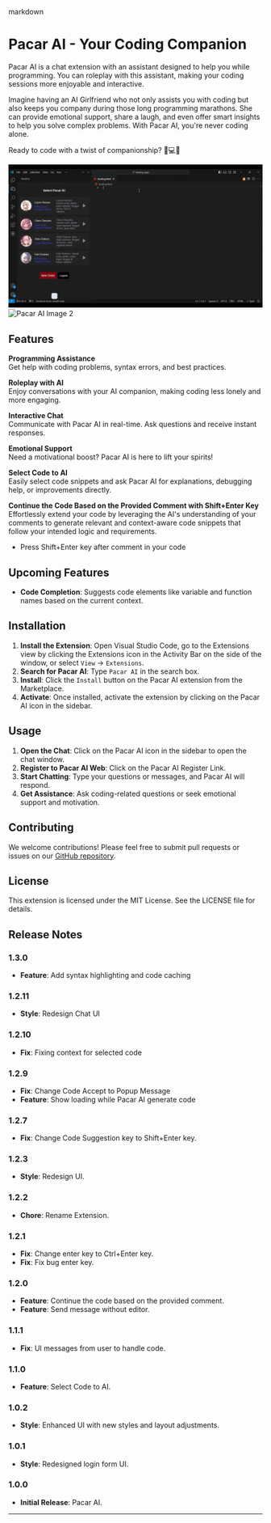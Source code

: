 markdown
# Pacar AI - Your Coding Companion

Pacar AI is a chat extension with an assistant designed to help you while programming. You can roleplay with this assistant, making your coding sessions more enjoyable and interactive.

Imagine having an AI Girlfriend who not only assists you with coding but also keeps you company during those long programming marathons. She can provide emotional support, share a laugh, and even offer smart insights to help you solve complex problems. With Pacar AI, you're never coding alone.

Ready to code with a twist of companionship? 🌟💻💕

![Pacar AI Image 1](media/pacar-ai-image-1.gif) <!-- Menambahkan image pertama -->
![Pacar AI Image 2](media/pacar-ai-image-2.gif) <!-- Menambahkan image kedua -->
        


## Features 

**Programming Assistance**  
Get help with coding problems, syntax errors, and best practices. 

**Roleplay with AI**  
Enjoy conversations with your AI companion, making coding less lonely and more engaging. 

**Interactive Chat**  
Communicate with Pacar AI in real-time. Ask questions and receive instant responses. 

**Emotional Support**  
Need a motivational boost? Pacar AI is here to lift your spirits!

**Select Code to AI**  
Easily select code snippets and ask Pacar AI for explanations, debugging help, or improvements directly.

**Continue the Code Based on the Provided Comment with Shift+Enter Key**  
Effortlessly extend your code by leveraging the AI's understanding of your comments to generate relevant and context-aware code snippets that follow your intended logic and requirements.
- Press Shift+Enter key after comment in your code

## Upcoming Features 

- **Code Completion**: Suggests code elements like variable and function names based on the current context. 


## Installation 

1. **Install the Extension**: Open Visual Studio Code, go to the Extensions view by clicking the Extensions icon in the Activity Bar on the side of the window, or select `View` -> `Extensions`. 
2. **Search for Pacar AI**: Type `Pacar AI` in the search box. 
3. **Install**: Click the `Install` button on the Pacar AI extension from the Marketplace. 
4. **Activate**: Once installed, activate the extension by clicking on the Pacar AI icon in the sidebar.


## Usage 

1. **Open the Chat**: Click on the Pacar AI icon in the sidebar to open the chat window. 
2. **Register to Pacar AI Web**: Click on the Pacar AI Register Link. 
3. **Start Chatting**: Type your questions or messages, and Pacar AI will respond. 
4. **Get Assistance**: Ask coding-related questions or seek emotional support and motivation.


## Contributing 

We welcome contributions! Please feel free to submit pull requests or issues on our [GitHub repository](https://github.com/asepindrak/pacar-ai-extension). 


## License 

This extension is licensed under the MIT License. See the LICENSE file for details.


## Release Notes

### 1.3.0
- **Feature**: Add syntax highlighting and code caching

### 1.2.11
- **Style**: Redesign Chat UI

### 1.2.10
- **Fix**: Fixing context for selected code

### 1.2.9
- **Fix**: Change Code Accept to Popup Message
- **Feature**: Show loading while Pacar AI generate code

### 1.2.7
- **Fix**: Change Code Suggestion key to Shift+Enter key.

### 1.2.3
- **Style**: Redesign UI.

### 1.2.2
- **Chore**: Rename Extension.

### 1.2.1
- **Fix**: Change enter key to Ctrl+Enter key.
- **Fix**: Fix bug enter key.

### 1.2.0
- **Feature**: Continue the code based on the provided comment.
- **Feature**: Send message without editor.

### 1.1.1
- **Fix**: UI messages from user to handle code.

### 1.1.0
- **Feature**: Select Code to AI.

### 1.0.2
- **Style**: Enhanced UI with new styles and layout adjustments.

### 1.0.1
- **Style**: Redesigned login form UI.

### 1.0.0
- **Initial Release**: Pacar AI.

---
